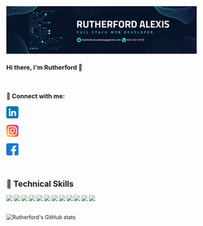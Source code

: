 <img src="img/BAF928D1-2106-4FA4-8D8F-DDD2B1B4BEF5.png" alt="my banner">

### Hi there, I'm Rutherford 👋

</br>

### 🤝 Connect with me:
<nav align="start">

 <a href="https://www.linkedin.com/in/rutherford-alexis/"><img src="img/linkedin.png" alt="Rutherford Alexis | LinkedIn"/></a>

 <a href="https://www.instagram.com/asap_raa/"><img src="img/instagram.png" alt="Rutherford Alexis | Instagram"/></a>

 <a href="https://www.facebook.com/rutherford.grey/"><img src="img/facebook.png" alt="Rutherford Alexis | Facebook"/></a>

</nav>

</br>

## 💼 Technical Skills
<div align="start">
 <img src="https://img.shields.io/badge/React-20232A?style=for-the-badge&logo=react&logoColor=61DAFB">

 <img src="https://img.shields.io/badge/Redux-593D88?style=for-the-badge&logo=redux&logoColor=white">

 <img src="	https://img.shields.io/badge/SQLite-07405E?style=for-the-badge&logo=sqlite&logoColor=white">

 <img src="https://img.shields.io/badge/Heroku-430098?style=for-the-badge&logo=heroku&logoColor=white">

 <img src="https://img.shields.io/badge/json%20web%20tokens-323330?style=for-the-badge&logo=json-web-tokens&logoColor=pink">

 <img src="https://img.shields.io/badge/Express.js-404D59?style=for-the-badge">

 <img src="https://img.shields.io/badge/HTML5-E34F26?style=for-the-badge&logo=html5&logoColor=white">

 <img src="https://img.shields.io/badge/Javasrcipt-323330?style=for-the-badge&logo=javasrcipt&logoColor=F7DF1E">

 <img src="https://img.shields.io/badge/Node.js-43853D?style=for-the-badge&logo=node.js&logoColor=white">

 <img src="https://img.shields.io/badge/Javasrcipt-323330?style=for-the-badge&logo=javasrcipt&logoColor=F7DF1E">

 <img src="https://img.shields.io/badge/CSS-239120?&style=for-the-badge&logo=css3&logoColor=white">

 <img src="https://img.shields.io/badge/HTML-239120?style=for-the-badge&logo=html5&logoColor=white">
</div>

</br>

![Rutherford's GitHub stats](https://github-readme-stats.vercel.app/api?username=Rutherford-Git&show_icons=true&theme=tokyonight)


<!--
**Rutherford-Git/Rutherford-Git** is a ✨ _special_ ✨ repository because its `README.md` (this file) appears on your GitHub profile.

Here are some ideas to get you started:

- 🔭 I’m currently working on ...
- 🌱 I’m currently learning ...
- 👯 I’m looking to collaborate on ...
- 🤔 I’m looking for help with ...
- 💬 Ask me about ...
- 📫 How to reach me: ...
- 😄 Pronouns: ...
- ⚡ Fun fact: ...
-->
